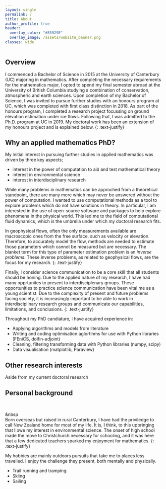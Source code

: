 ```yaml
---
layout: single
permalink: /
title: About
author_profile: true
header:
  overlay_color: "#85929E"
  overlay_image: /assets/website_banner.png
classes: wide
---
```


## Overview

I commenced a Bachelor of Science in 2015 at the University of Canterbury (UC) majoring in mathematics. After completing the necessary requirements for the mathematics major, I opted to spend my final semester abroad at the University of British Columbia studying a combination of conservation, atmospheric and earth sciences. Upon completion of my Bachelor of Science, I was invited to pursue further studies with an honours program at UC, which was completed with first class distinction in 2018. As part of the honours program, I completed a research project focussing on ground elevation estimation under ice flows. Following that, I was admitted  to the Ph.D. program at UC in 2019.  My doctoral work has been an extension of my honours project and is explained below.
{: .text-justify}

## Why an applied mathematics PhD?

My initial interest in pursuing further studies in applied mathematics was driven by three key aspects;
- interest in the power of computation to aid and test mathematical theory
- interest in environmental science
- interest in interdisciplinary research

While many problems in mathematics can be approched from a theoretical standpoint, there are many more which may never be answered without the power of computation. I wanted to use computational methods as a tool to explore problems which do not have solutions in theory. In particular, I am interested in the use of open-source software and packages to help explore phenomena in the physical world. This led me to the field of computational fluid dynamics, which is the umbrella under which my doctoral research fits.

In geophysical flows, often the only measurements available are macroscopic ones from the free surface, such as velocity or elevation. Therefore, to accurately model the flow, methods are needed to estimate those parameters which cannot be measured but are necessary. The blanket term for this type of parameter estimation problem is an *inverse problems*. These inverse problems, as related to geophysical flows, are the focus for my research.
{: .text-justify}

Finally, I consider science communication to be a core skill that all students should be honing. Due to the applied nature of my research, I have had many opprtunites to present to interdisciplenary groups. These opportunities to practice science communication have been vital me as a young scientist. Due to the complexity of present and future problems facing society, it is increasingly important to be able to work in interdisciplinary research groups and communicate our capabilities, limitations, and conclusions.
{: .text-justify}

Throughout my PhD candiature, I have acquired experience in:
- Applying algorithms and models from literature
- Writing and coding optimisation aglortihms for use with Python libraries (FEniCS, dolfin-adjoint)
- Cleaning, filtering transforming data with Python libraries (numpy, scipy)
- Data visualisation (matplotlib, Paraview)

## Other research interests

Aside from my current doctoral research


## Personal background

<figure style="width: 30%" class="align-right">
  <img src="{{ site.url }}{{ site.baseurl }}/assets/canada.jpg" alt="">
  <img src="{{ site.url }}{{ site.baseurl }}/assets/sailing.jpeg" alt="">
</figure>

&nbsp  
Born overseas but raised in rural Canterbury, I have had the priviledge to call New Zealand home for most of my life. It is, I think, to this upbringing that I owe my interest in environmental science. The onset of high school made the move to Christchurch necessary for schooling, and it was here that a few dedicated teachers sparked my enjoyment for mathematics.
{: .text-justify}

My hobbies are mainly outdoors pursuits that take me to places less travelled. I enjoy the challenge they present, both mentally and physically.
- Trail running and tramping
- Skiing
- Sailing
